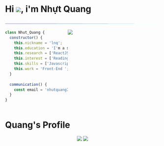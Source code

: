 # Hi <img src="https://em-content.zobj.net/source/microsoft-teams/337/waving-hand_1f44b.png" width="50">, i'm Nhựt Quang 
<img src="https://github.com/MLX15/MLX15/blob/master/a.gif"></a>

<img align="right" width="300px"  src="https://media.tenor.com/ITc1hNBSH_wAAAAM/coding-typing.gif" />

```javascript
class Nhut_Quang {
  constructor() {
    this.nickname = 'lnq';
    this.education = 'I'm a student studying at HUFI university and ';
    this.research = ['ReactJS' ,'Machine Learning', 'Blockchain', 'Cyber Security'];
    this.interest = ['Reading', 'Coding', 'Trading','Travel', 'Cooking'];
    this.skills = ['Javascript','Python','Typescript','C/C++'];
    this.work = 'Front-End ';
  }

  communication() {
    const email = 'nhutquang7x2o1@gmail.com';
  }
}



```
# Quang's Profile

<p align="center">
  <img src = "https://github-readme-stats.vercel.app/api?username=lnq7x201&show_icons=true&hide_border=true&theme=graywhite&include_all_commits=true&count_private=true" width = 460>
  <img src = "https://github-readme-stats.vercel.app/api/top-langs/?username=lnq7x201&layout=compact&hide_border=true&langs_count=10&theme=graywhite&include_all_commits=true&count_private=true" width = 340>
</>




